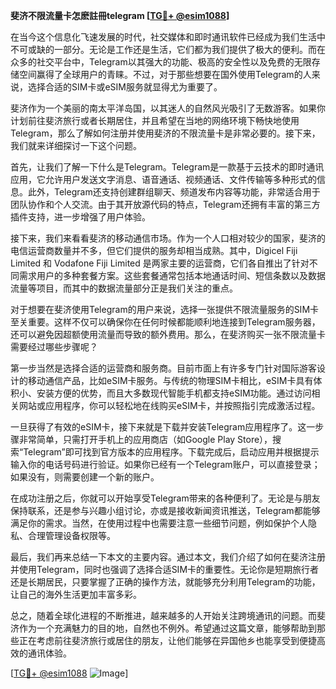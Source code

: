 **斐济不限流量卡怎麽註冊telegram [[TG💪+ @esim1088](https://t.me/s/esim1088)]**

在当今这个信息化飞速发展的时代，社交媒体和即时通讯软件已经成为我们生活中不可或缺的一部分。无论是工作还是生活，它们都为我们提供了极大的便利。而在众多的社交平台中，Telegram以其强大的功能、极高的安全性以及免费的无限存储空间赢得了全球用户的青睐。不过，对于那些想要在国外使用Telegram的人来说，选择合适的SIM卡或eSIM服务就显得尤为重要了。

斐济作为一个美丽的南太平洋岛国，以其迷人的自然风光吸引了无数游客。如果你计划前往斐济旅行或者长期居住，并且希望在当地的网络环境下畅快地使用Telegram，那么了解如何注册并使用斐济的不限流量卡是非常必要的。接下来，我们就来详细探讨一下这个问题。

首先，让我们了解一下什么是Telegram。Telegram是一款基于云技术的即时通讯应用，它允许用户发送文字消息、语音通话、视频通话、文件传输等多种形式的信息。此外，Telegram还支持创建群组聊天、频道发布内容等功能，非常适合用于团队协作和个人交流。由于其开放源代码的特点，Telegram还拥有丰富的第三方插件支持，进一步增强了用户体验。

接下来，我们来看看斐济的移动通信市场。作为一个人口相对较少的国家，斐济的电信运营商数量并不多，但它们提供的服务却相当成熟。其中，Digicel Fiji Limited 和 Vodafone Fiji Limited 是两家主要的运营商，它们各自推出了针对不同需求用户的多种套餐方案。这些套餐通常包括本地通话时间、短信条数以及数据流量等项目，而其中的数据流量部分正是我们关注的重点。

对于想要在斐济使用Telegram的用户来说，选择一张提供不限流量服务的SIM卡至关重要。这样不仅可以确保你在任何时候都能顺利地连接到Telegram服务器，还可以避免因超额使用流量而导致的额外费用。那么，在斐济购买一张不限流量卡需要经过哪些步骤呢？

第一步当然是选择合适的运营商和服务商。目前市面上有许多专门针对国际游客设计的移动通信产品，比如eSIM卡服务。与传统的物理SIM卡相比，eSIM卡具有体积小、安装方便的优势，而且大多数现代智能手机都支持eSIM功能。通过访问相关网站或应用程序，你可以轻松地在线购买eSIM卡，并按照指引完成激活过程。

一旦获得了有效的eSIM卡，接下来就是下载并安装Telegram应用程序了。这一步骤非常简单，只需打开手机上的应用商店（如Google Play Store），搜索“Telegram”即可找到官方版本的应用程序。下载完成后，启动应用并根据提示输入你的电话号码进行验证。如果你已经有一个Telegram账户，可以直接登录；如果没有，则需要创建一个新的账户。

在成功注册之后，你就可以开始享受Telegram带来的各种便利了。无论是与朋友保持联系，还是参与兴趣小组讨论，亦或是接收新闻资讯推送，Telegram都能够满足你的需求。当然，在使用过程中也需要注意一些细节问题，例如保护个人隐私、合理管理设备权限等。

最后，我们再来总结一下本文的主要内容。通过本文，我们介绍了如何在斐济注册并使用Telegram，同时也强调了选择合适SIM卡的重要性。无论你是短期旅行者还是长期居民，只要掌握了正确的操作方法，就能够充分利用Telegram的功能，让自己的海外生活更加丰富多彩。

总之，随着全球化进程的不断推进，越来越多的人开始关注跨境通讯的问题。而斐济作为一个充满魅力的目的地，自然也不例外。希望通过这篇文章，能够帮助到那些正在考虑前往斐济旅行或居住的朋友，让他们能够在异国他乡也能享受到便捷高效的通讯体验。

[[TG💪+ @esim1088](https://t.me/s/esim1088) ![Image](https://i.postimg.cc/4NQfJmqS/Snipaste-2025-05-13-00-14-12.png)]